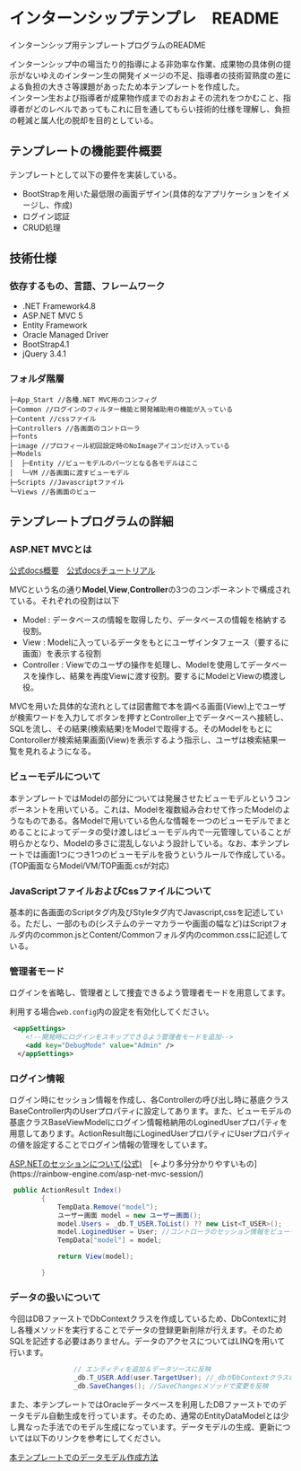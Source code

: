 # インターンシップテンプレ　README

インターンシップ用テンプレートプログラムのREADME

インターンシップ中の場当たり的指導による非効率な作業、成果物の具体例の提示がないゆえのインターン生の開発イメージの不足、指導者の技術習熟度の差による負担の大きさ等課題があったため本テンプレートを作成した。<br>インターン生および指導者が成果物作成までのおおよその流れをつかむこと、指導者がどのレベルであってもこれに目を通してもらい技術的仕様を理解し、負担の軽減と属人化の脱却を目的としている。



## テンプレートの機能要件概要

テンプレートとして以下の要件を実装している。

- BootStrapを用いた最低限の画面デザイン(具体的なアプリケーションをイメージし、作成)
- ログイン認証
- CRUD処理



## 技術仕様

 ### 依存するもの、言語、フレームワーク

- .NET Framework4.8
- ASP.NET MVC 5
- Entity Framework
- Oracle Managed Driver
- BootStrap4.1
- jQuery 3.4.1

### フォルダ階層

```
├─App_Start //各種.NET MVC用のコンフィグ
├─Common //ログインのフィルター機能と開発補助用の機能が入っている
├─Content //cssファイル
├─Controllers //各画面のコントローラ
├─fonts
├─image //プロフィール初回設定時のNoImageアイコンだけ入っている
├─Models
│  ├─Entity //ビューモデルのパーツとなる各モデルはここ
│  └─VM //各画面に渡すビューモデル
├─Scripts //Javascriptファイル
└─Views //各画面のビュー
```


## テンプレートプログラムの詳細

### ASP.NET MVCとは

[公式docs概要](https://learn.microsoft.com/ja-jp/aspnet/mvc/overview/older-versions-1/overview/asp-net-mvc-overview)　[公式docsチュートリアル](https://learn.microsoft.com/ja-jp/aspnet/mvc/overview/getting-started/introduction/getting-started)

MVCという名の通り**Model**,**View**,**Controller**の3つのコンポーネントで構成されている。それぞれの役割は以下

- Model : データベースの情報を取得したり、データベースの情報を格納する役割。
- View : Modelに入っているデータをもとにユーザインタフェース（要するに画面）を表示する役割
- Controller : Viewでのユーザの操作を処理し、Modelを使用してデータベースを操作し、結果を再度Viewに渡す役割。要するにModelとViewの橋渡し役。



MVCを用いた具体的な流れとしては図書館で本を調べる画面(View)上でユーザが検索ワードを入力してボタンを押すとController上でデータベースへ接続し、SQLを流し、その結果(検索結果)をModelで取得する。そのModelをもとにContorollerが検索結果画面(View)を表示するよう指示し、ユーザは検索結果一覧を見れるようになる。



### ビューモデルについて

本テンプレートではModelの部分については発展させたビューモデルというコンポーネントを用いている。これは、Modelを複数組み合わせて作ったModelのようなものである。各Modelで用いている色んな情報を一つのビューモデルでまとめることによってデータの受け渡しはビューモデル内で一元管理していることが明らかとなり、Modelの多さに混乱しないよう設計している。なお、本テンプレートでは画面1つにつき1つのビューモデルを扱うというルールで作成している。(TOP画面ならModel/VM/TOP画面.csが対応)



### JavaScriptファイルおよびCssファイルについて

基本的に各画面のScriptタグ内及びStyleタグ内でJavascript,cssを記述している。ただし、一部のもの(システムのテーマカラーや画面の幅など)はScriptフォルダ内のcommon.jsとContent/Commonフォルダ内のcommon.cssに記述している。



### 管理者モード

ログインを省略し、管理者として捜査できるよう管理者モードを用意してます。

利用する場合`web.config`内の設定を有効化してください。

```xml
 <appSettings>
    <!--開発時にログインをスキップできるよう管理者モードを追加-->
    <add key="DebugMode" value="Admin" />
  </appSettings>
```



### ログイン情報

ログイン時にセッション情報を作成し、各Controllerの呼び出し時に基底クラスBaseController内のUserプロパティに設定してあります。また、ビューモデルの基底クラスBaseViewModelにログイン情報格納用のLoginedUserプロパティを用意してあります。ActionResult毎にLoginedUserプロパティにUserプロパティの値を設定することでログイン情報の管理をしています。

[ASP.NETのセッションについて(公式)](https://learn.microsoft.com/ja-jp/previous-versions/msdn/architecture-center/cc465436(v=msdn.10))　[←より多分分かりやすいもの](https://rainbow-engine.com/asp-net-mvc-session/)

```c#
 public ActionResult Index()
        {
            TempData.Remove("model");
            ユーザー画面 model = new ユーザー画面();
            model.Users = _db.T_USER.ToList() ?? new List<T_USER>();
            model.LoginedUser = User; //コントローラのセッション情報をビューモデルに設定
            TempData["model"] = model;

            return View(model);

        }
```



### データの扱いについて

今回はDBファーストでDbContextクラスを作成しているため、DbContextに対し各種メソッドを実行することでデータの登録更新削除が行えます。そのためSQLを記述する必要はありません。データのアクセスについてはLINQを用いて行います。

```c#
                // エンティティを追加＆データソースに反映
                _db.T_USER.Add(user.TargetUser); //_dbがDbContextクラスのオブジェクト。Addメソッドで引数のデータを追加
                _db.SaveChanges(); //SaveChangesメソッドで変更を反映

```

また、本テンプレートではOracleデータベースを利用したDBファーストでのデータモデル自動生成を行っています。そのため、通常のEntityDataModelとは少し異なった手法でのモデル生成になっています。データモデルの生成、更新については以下のリンクを参考にしてください。

[本テンプレートでのデータモデル作成方法](http://192.168.100.157:10080/team-ramune/Socrates/issues/22)
